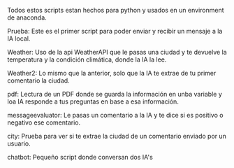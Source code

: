 Todos estos scripts estan hechos para python y usados en un environment de anaconda.

Prueba: Este es el primer script para poder enviar y recibir un mensaje a la IA local.

Weather: Uso de la api WeatherAPI que le pasas una ciudad y te devuelve la temperatura y la condición climática, donde la IA la lee.

Weather2: Lo mismo que la anterior, solo que la IA te extrae de tu primer comentario la ciudad.

pdf: Lectura de un PDF donde se guarda la información en unba variable y loa IA responde a tus preguntas en base a esa información.

messageevaluator: Le pasas un comentario a la IA y te dice si es positivo o negativo ese comentario.

city: Prueba para ver si te extrae la ciudad de un comentario enviado por un usuario.

chatbot: Pequeño script donde conversan dos IA's
